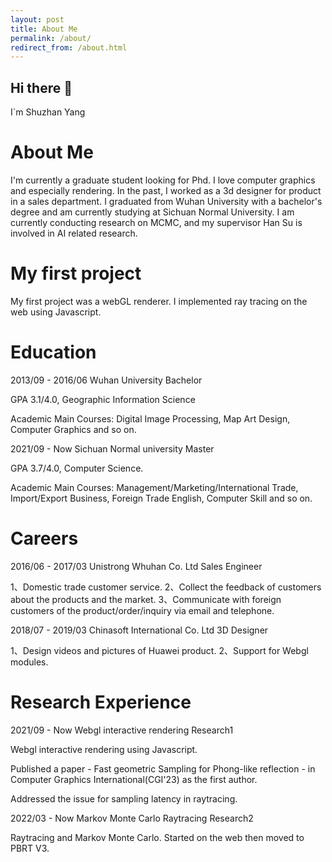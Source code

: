 ```yaml
---
layout: post
title: About Me
permalink: /about/
redirect_from: /about.html
---
```


## Hi there 👋
I`m Shuzhan Yang

# About Me
I'm currently a graduate student looking for Phd. I love computer graphics and especially rendering. In the past, I worked as a 3d designer for product in a sales department. I graduated from Wuhan University with a bachelor's degree and am currently studying at Sichuan Normal University. I am currently conducting research on MCMC, and my supervisor Han Su is involved in AI related research.

# My first project
My first project was a webGL renderer. I implemented ray tracing on the web using Javascript.

# Education
2013/09 - 2016/06 Wuhan University Bachelor

GPA 3.1/4.0, Geographic Information Science

Academic Main Courses: Digital Image Processing, Map Art Design, Computer Graphics and so on.

2021/09 - Now Sichuan Normal university Master

GPA 3.7/4.0, Computer Science.

Academic Main Courses: Management/Marketing/International Trade, Import/Export Business, Foreign Trade English,
Computer Skill and so on.
# Careers
2016/06 - 2017/03 Unistrong Whuhan Co. Ltd Sales Engineer

1、Domestic trade customer service.
2、Collect the feedback of customers about the products and the market.
3、Communicate with foreign customers of the product/order/inquiry via email and telephone.

2018/07 - 2019/03 Chinasoft International Co. Ltd 3D Designer

1、Design videos and pictures of Huawei product.
2、Support for Webgl modules.

# Research Experience

2021/09 - Now Webgl interactive rendering Research1

Webgl interactive rendering using Javascript.

Published a paper - Fast geometric Sampling for Phong-like reflection - in Computer Graphics International(CGI'23) as
the first author.

Addressed the issue for sampling latency in raytracing.

2022/03 - Now Markov Monte Carlo Raytracing Research2

Raytracing and Markov Monte Carlo.
Started on the web then moved to PBRT V3.
